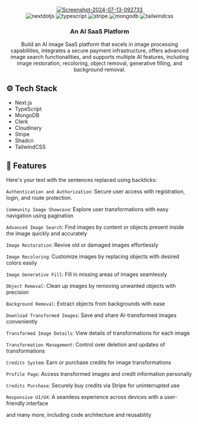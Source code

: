 <div align="center">
  <br />
   <a href="https://ibb.co/9ZnTy41"><img src="https://i.ibb.co/cYJF28Z/Screenshot-2024-07-13-092733.jpg" alt="Screenshot-2024-07-13-092733" border="0"></a>
  <br />

  <div>
    <img src="https://img.shields.io/badge/-Next_JS-black?style=for-the-badge&logoColor=white&logo=nextdotjs&color=000000" alt="nextdotjs" />
    <img src="https://img.shields.io/badge/-TypeScript-black?style=for-the-badge&logoColor=white&logo=typescript&color=3178C6" alt="typescript" />
    <img src="https://img.shields.io/badge/-Stripe-black?style=for-the-badge&logoColor=white&logo=stripe&color=008CDD" alt="stripe" />
    <img src="https://img.shields.io/badge/-MongoDB-black?style=for-the-badge&logoColor=white&logo=mongodb&color=47A248" alt="mongodb" />
    <img src="https://img.shields.io/badge/-Tailwind_CSS-black?style=for-the-badge&logoColor=white&logo=tailwindcss&color=06B6D4" alt="tailwindcss" />
  </div>

  <h3 align="center">An AI SaaS Platform</h3>

   <div align="center">
    Build an AI image SaaS platform that excels in image processing capabilities, integrates a secure payment infrastructure, offers advanced image search functionalities, and supports multiple AI features, including image restoration, recoloring, object removal, generative filling, and background removal. 
    </div>
</div>


## <a name="tech-stack">⚙️ Tech Stack</a>

- Next.js
- TypeScript
- MongoDB
- Clerk
- Cloudinary
- Stripe
- Shadcn
- TailwindCSS

## <a name="features">🔋 Features</a>

Here's your text with the sentences replaced using backticks:

 `Authentication and Authorization`: Secure user access with registration, login, and route protection.

 `Community Image Showcase`: Explore user transformations with easy navigation using pagination

 `Advanced Image Search`: Find images by content or objects present inside the image quickly and accurately

 `Image Restoration`: Revive old or damaged images effortlessly

 `Image Recoloring`: Customize images by replacing objects with desired colors easily

 `Image Generative Fill`: Fill in missing areas of images seamlessly

 `Object Removal`: Clean up images by removing unwanted objects with precision

 `Background Removal`: Extract objects from backgrounds with ease

 `Download Transformed Images`: Save and share AI-transformed images conveniently

 `Transformed Image Details`: View details of transformations for each image

 `Transformation Management`: Control over deletion and updates of transformations

 `Credits System`: Earn or purchase credits for image transformations

 `Profile Page`: Access transformed images and credit information personally

 `Credits Purchase`: Securely buy credits via Stripe for uninterrupted use

 `Responsive UI/UX`: A seamless experience across devices with a user-friendly interface

and many more, including code architecture and reusability



